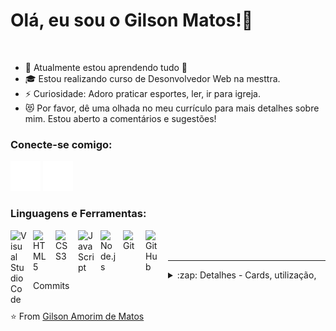# Olá, eu sou o Gilson Matos!👋 

&nbsp;&nbsp;

- 🌱 Atualmente estou aprendendo tudo 🤣
- 🎓 Estou realizando curso de Desonvolvedor Web na mesttra.
- ⚡ Curiosidade: Adoro praticar esportes, ler, ir para igreja.
- 😻 Por favor, dê uma olhada no meu currículo para mais detalhes sobre mim. Estou aberto a comentários e sugestões!

### Conecte-se comigo:

[![website](./img/linkedin-dark.svg)](https://linkedin.com/in/gilsondmatos)
[![website](./img/instagram-dark.svg)](https://instagram.com/_gilsonmatos)

### Linguagens e Ferramentas:

<img align="left" alt="Visual Studio Code" width="26px" src="https://cdn.jsdelivr.net/gh/devicons/devicon/icons/vscode/vscode-original.svg" style="padding-right:10px;" />
<img align="left" alt="HTML5" width="26px" src="https://cdn.jsdelivr.net/gh/devicons/devicon/icons/html5/html5-original.svg" style="padding-right:10px;" />
<img align="left" alt="CSS3" width="26px" src="https://cdn.jsdelivr.net/gh/devicons/devicon/icons/css3/css3-original.svg" style="padding-right:10px;" />
<img align="left" alt="JavaScript" width="26px" src="https://cdn.jsdelivr.net/gh/devicons/devicon/icons/javascript/javascript-original.svg" style="padding-right:10px;" />
<img align="left" alt="Node.js" width="26px" src="https://cdn.jsdelivr.net/gh/devicons/devicon/icons/nodejs/nodejs-original.svg" style="padding-right:10px;" />
<img align="left" alt="Git" width="26px" src="https://cdn.jsdelivr.net/gh/devicons/devicon/icons/git/git-original.svg" style="padding-right:10px;" />
<img align="left" alt="GitHub" width="26px" src="https://user-images.githubusercontent.com/3369400/139447912-e0f43f33-6d9f-45f8-be46-2df5bbc91289.png" style="padding-right:10px;" />

<br />
<br />

---

<details>
 <summary>:zap: Detalhes - Cards, utilização, Commits</summary>
 
 <br />
  
 <img align="left" alt="codeSTACKr's GitHub Stats" src="https://github-readme-stats.vercel.app/api?username=gilsondmatos&show_icons=true&theme=dracula" />

 <img align="center" height= "194" alt="codeSTACKr's GitHub Stats" src="https://github-readme-stats.vercel.app/api/top-langs/?username=gilsondmatos&layout=compact&theme=dracula" />
  
  </details>

<br />

⭐️ From [Gilson Amorim de Matos](https://github.com/gilsondmatos)
 
 
